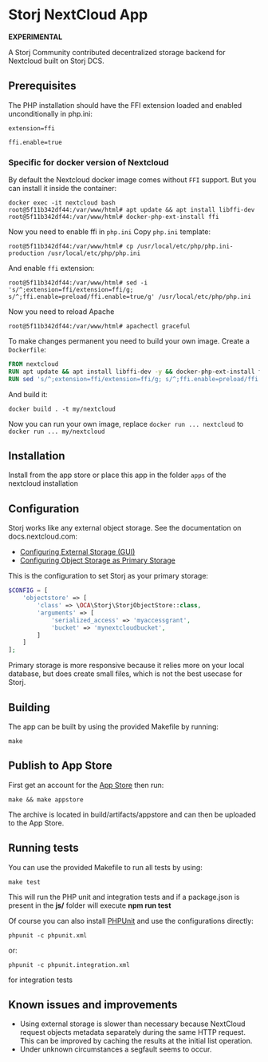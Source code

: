 # Storj NextCloud App

**EXPERIMENTAL**

A Storj Community contributed decentralized storage backend for Nextcloud built on Storj DCS.

## Prerequisites

The PHP installation should have the FFI extension loaded and enabled unconditionally in php.ini:

```
extension=ffi

ffi.enable=true
```

### Specific for docker version of Nextcloud
By default the Nextcloud docker image comes without `FFI` support. But you can install it inside the container:
```
docker exec -it nextcloud bash
root@5f11b342df44:/var/www/html# apt update && apt install libffi-dev
root@5f11b342df44:/var/www/html# docker-php-ext-install ffi
```
Now you need to enable ffi in `php.ini`
Copy `php.ini` template:
```
root@5f11b342df44:/var/www/html# cp /usr/local/etc/php/php.ini-production /usr/local/etc/php/php.ini
```
And enable `ffi` extension:
```
root@5f11b342df44:/var/www/html# sed -i 's/^;extension=ffi/extension=ffi/g; s/^;ffi.enable=preload/ffi.enable=true/g' /usr/local/etc/php/php.ini
```
Now you need to reload Apache
```
root@5f11b342df44:/var/www/html# apachectl graceful
```

To make changes permanent you need to build your own image. Create a `Dockerfile`:
```Dockerfile
FROM nextcloud
RUN apt update && apt install libffi-dev -y && docker-php-ext-install ffi
RUN sed 's/^;extension=ffi/extension=ffi/g; s/^;ffi.enable=preload/ffi.enable=true/g' /usr/local/etc/php/php.ini-production > /usr/local/etc/php/php.ini
```
And build it:
```
docker build . -t my/nextcloud
```
Now you can run your own image, replace `docker run ... nextcloud` to `docker run ... my/nextcloud`

## Installation

Install from the app store or place this app in the folder `apps` of the nextcloud installation

## Configuration

Storj works like any external object storage. See the documentation on docs.nextcloud.com:

* [Configuring External Storage (GUI)](https://docs.nextcloud.com/server/20/admin_manual/configuration_files/external_storage_configuration_gui.html)
* [Configuring Object Storage as Primary Storage](https://docs.nextcloud.com/server/20/admin_manual/configuration_files/primary_storage.html)

This is the configuration to set Storj as your primary storage:

```php
$CONFIG = [
    'objectstore' => [
        'class' => \OCA\Storj\StorjObjectStore::class,
        'arguments' => [
            'serialized_access' => 'myaccessgrant',
            'bucket' => 'mynextcloudbucket',
        ]
    ]
];
```

Primary storage is more responsive because it relies more on your local database, but does create small files, which is not the best usecase for Storj.

## Building

The app can be built by using the provided Makefile by running:

    make

## Publish to App Store

First get an account for the [App Store](http://apps.nextcloud.com/) then run:

    make && make appstore

The archive is located in build/artifacts/appstore and can then be uploaded to the App Store.

## Running tests
You can use the provided Makefile to run all tests by using:

    make test

This will run the PHP unit and integration tests and if a package.json is present in the **js/** folder will execute **npm run test**

Of course you can also install [PHPUnit](http://phpunit.de/getting-started.html) and use the configurations directly:

    phpunit -c phpunit.xml

or:

    phpunit -c phpunit.integration.xml

for integration tests

## Known issues and improvements

- Using external storage is slower than necessary because NextCloud request objects metadata separately during the same HTTP request. This can be improved by caching the results at the initial list operation. 
- Under unknown circumstances a segfault seems to occur.
